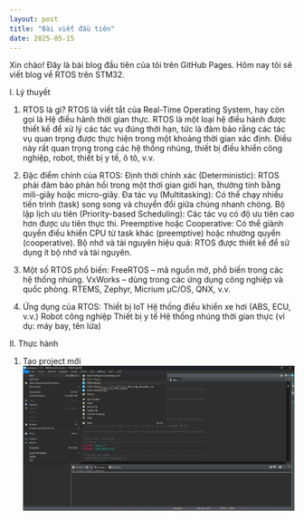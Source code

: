 ```yaml
---
layout: post
title: "Bài viết đầu tiên"
date: 2025-05-15
---
```

Xin chào! Đây là bài blog đầu tiên của tôi trên GitHub Pages.
Hôm nay tôi sẽ viết blog về RTOS trên STM32.

I. Lý thuyết
1. RTOS là gì?
RTOS là viết tắt của Real-Time Operating System, hay còn gọi là Hệ điều hành thời gian thực. RTOS là một loại hệ điều hành được thiết kế để xử lý các tác vụ đúng thời hạn, tức là đảm bảo rằng các tác vụ quan trọng được thực hiện trong một khoảng thời gian xác định. Điều này rất quan trọng trong các hệ thống nhúng, thiết bị điều khiển công nghiệp, robot, thiết bị y tế, ô tô, v.v.

2. Đặc điểm chính của RTOS:
Định thời chính xác (Deterministic): RTOS phải đảm bảo phản hồi trong một thời gian giới hạn, thường tính bằng mili-giây hoặc micro-giây.
Đa tác vụ (Multitasking): Có thể chạy nhiều tiến trình (task) song song và chuyển đổi giữa chúng nhanh chóng.
Bộ lập lịch ưu tiên (Priority-based Scheduling): Các tác vụ có độ ưu tiên cao hơn được ưu tiên thực thi.
Preemptive hoặc Cooperative: Có thể giành quyền điều khiển CPU từ task khác (preemptive) hoặc nhường quyền (cooperative).
Bộ nhớ và tài nguyên hiệu quả: RTOS được thiết kế để sử dụng ít bộ nhớ và tài nguyên.

3. Một số RTOS phổ biến:
FreeRTOS – mã nguồn mở, phổ biến trong các hệ thống nhúng.
VxWorks – dùng trong các ứng dụng công nghiệp và quốc phòng.
RTEMS, Zephyr, Micrium µC/OS, QNX, v.v.

4. Ứng dụng của RTOS:
Thiết bị IoT
Hệ thống điều khiển xe hơi (ABS, ECU, v.v.)
Robot công nghiệp
Thiết bị y tế
Hệ thống nhúng thời gian thực (ví dụ: máy bay, tên lửa)

II. Thực hành
1. Tạo project mới
![Create a new project](image.png)
